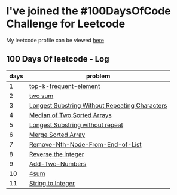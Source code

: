 
# I've joined the #100DaysOfCode Challenge for Leetcode

My leetcode profile can be viewed [here](https://leetcode.com/rohitrana2429/) 


## 100 Days Of leetcode - Log

| days            | problem                                                              |
| ----------------- | ------------------------------------------------------------------ |
| 1             | [top-k-frequent-element ](https://github.com/Rohitrana2429/leetcode/blob/master/Top%20-K-%20Frequent-Elements.java) |
|2| [two sum](https://github.com/Rohitrana2429/leetcode/blob/master/two-sum.java)|
|3|[Longest Substring Without Repeating Characters](https://github.com/Rohitrana2429/leetcode/blob/master/Longest-Substring%20Without-Repeating-Characters.java)
|4|[Median of Two Sorted Arrays ](https://github.com/Rohitrana2429/leetcode/blob/master/Median-of-Two-Sorted%20Arrays.java)
|5|[Longest Substring without repeat ](https://github.com/Rohitrana2429/leetcode/blob/master/Longest-Palindromic-Substring.java)
|6|[Merge Sorted Array](https://github.com/Rohitrana2429/leetcode/blob/master/Merge-Sorted-Array.java)
|7|[Remove-Nth-Node-From-End-of-List](https://github.com/Rohitrana2429/leetcode/blob/master/Remove-Nth-Node-From-End-of-List.java)
|8|[Reverse the integer ](https://github.com/Rohitrana2429/leetcode/blob/master/Reverse-Integer.java)
|9|[Add-Two-Numbers](https://github.com/Rohitrana2429/leetcode/blob/master/Add-Two-Numbers.java)
|10|[4sum](https://github.com/Rohitrana2429/leetcode/blob/master/4Sum.java)
|11|[String to Integer](https://github.com/Rohitrana2429/leetcode/tree/master)
